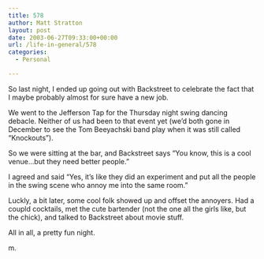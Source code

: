 ```yaml
---
title: 578
author: Matt Stratton
layout: post
date: 2003-06-27T09:33:00+00:00
url: /life-in-general/578
categories:
  - Personal

---
```

So last night, I ended up going out with Backstreet to celebrate the fact that I maybe probably almost for sure have a new job.

We went to the Jefferson Tap for the Thursday night swing dancing debacle. Neither of us had been to that event yet (we&#8217;d both gone in December to see the Tom Beeyachski band play when it was still called &#8220;Knockouts&#8221;).

So we were sitting at the bar, and Backstreet says &#8220;You know, this is a cool venue&#8230;but they need better people.&#8221;

I agreed and said &#8220;Yes, it&#8217;s like they did an experiment and put all the people in the swing scene who annoy me into the same room.&#8221;

Luckly, a bit later, some cool folk showed up and offset the annoyers. Had a coupld cocktails, met the cute bartender (not the one all the girls like, but the chick), and talked to Backstreet about movie stuff.

All in all, a pretty fun night.

m.